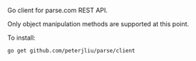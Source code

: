 Go client for parse.com REST API.

Only object manipulation methods are supported at this point.

To install:

```
go get github.com/peterjliu/parse/client
```
